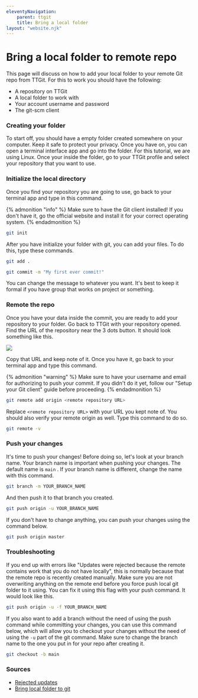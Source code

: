 ```yaml
---
eleventyNavigation:
    parent: ttgit
    title: Bring a local folder
layout: "website.njk"
---
```


# Bring a local folder to remote repo

This page will discuss on how to add your local folder to your remote Git repo from TTGit. For this to work you should have the following:

* A repository on TTGit
* A local folder to work with
* Your account username and password
* The git-scm client

### Creating your folder

To start off, you should have a empty folder created somewhere on your computer. Keep it safe to protect your privacy. Once you have on, you can open a terminal interface app and go into the folder. For this tutorial, we are using Linux. Once your inside the folder, go to your TTGit profile and select your repository that you want to use.

### Initialize the local directory

Once you find your repository you are going to use, go back to your terminal app and type in this command.

{% admonition "info" %}
Make sure to have the Git client installed! If you don't have it, go the official website and install it for your correct operating system.&#x20;
{% endadmonition %}

```bash
git init
```

After you have initialize your folder with git, you can add your files. To do this, type these commands.

```bash
git add .
```

```bash
git commit -m "My first ever commit!"
```

You can change the message to whatever you want. It's best to keep it formal if you have group that works on project or something.

### Remote the repo

Once you have your data inside the commit, you are ready to add your repository to your folder. Go back to TTGit with your repository opened. Find the URL of the repository near the 3 dots button. It should look something like this.

![](/images/git-url.png)

Copy that URL and keep note of it. Once you have it, go back to your terminal app and type this command.

{% admonition "warning" %}
Make sure to have your username and email for authorizing to push your commit. If you didn't do it yet, follow our "Setup your Git client" guide before proceeding.
{% endadmonition %}

```bash
git remote add origin <remote repository URL>
```

Replace `<remote repository URL>` with your URL you kept note of. You should also verify your remote origin as well. Type this command to do so.

```bash
git remote -v
```

### Push your changes

It's time to push your changes! Before doing so, let's look at your branch name. Your branch name is important when pushing your changes. The default name is `main` . If your branch name is different, change the name with this command.

```bash
git branch -m YOUR_BRANCH_NAME
```

And then push it to that branch you created.

```bash
git push origin -u YOUR_BRANCH_NAME
```

If you don't have to change anything, you can push your changes using the command below.

```bash
git push origin master
```

### Troubleshooting

If you end up with errors like "Updates were rejected because the remote contains work that you do not have locally", this is normally because that the remote repo is recently created manually. Make sure you are not overwriting anything on the remote end before you force push local git folder to it using. You can fix it using this flag with your push command. It would look like this.

```bash
git push origin -u -f YOUR_BRANCH_NAME
```

If you also want to add a branch without the need of using the push command while committing your changes, you can use this command below, which will allow you to checkout your changes without the need of using the `-u` part of the git command. Make sure to change the branch name to the one you put in for your repo after creating it.

```bash
git checkout -b main
```

### Sources

* [Rejected updates](https://stackoverflow.com/questions/39399804/updates-were-rejected-because-the-tip-of-your-current-branch-is-behind-its-remot)
* [Bring local folder to git](https://superuser.com/questions/1412078/bring-a-local-folder-to-remote-git-repo)